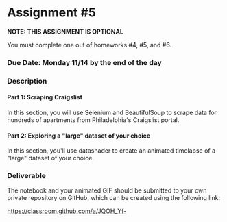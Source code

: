 # Assignment #5

**NOTE: THIS ASSIGNMENT IS OPTIONAL**

You must complete one out of homeworks #4, #5, and #6.

### Due Date: Monday 11/14 by the end of the day

### Description

#### Part 1: Scraping Craigslist

In this section, you will use Selenium and BeautifulSoup to scrape data for hundreds of apartments from Philadelphia's Craigslist portal.

#### Part 2: Exploring a "large" dataset of your choice

In this section, you'll use datashader to create an animated timelapse of a "large" dataset of your choice.

### Deliverable

The notebook and your animated GIF should be submitted to your own private repository on GitHub, which can be created using the following link:

https://classroom.github.com/a/JQOH_Yf-
